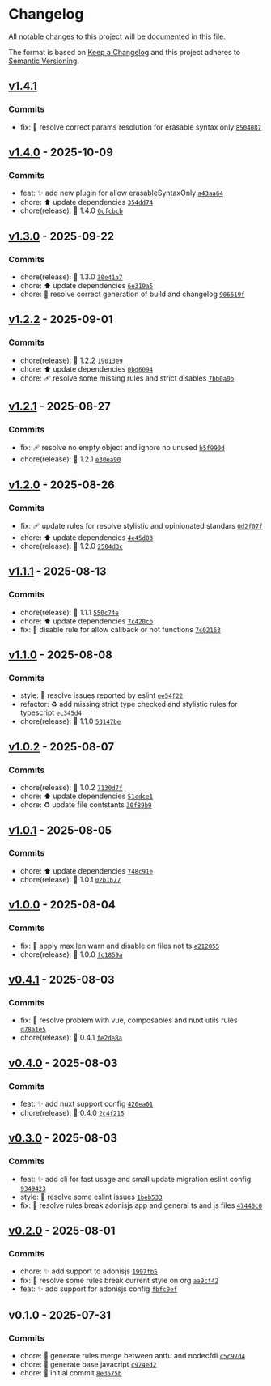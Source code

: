 # Changelog

All notable changes to this project will be documented in this file.

The format is based on [Keep a Changelog](https://keepachangelog.com/en/1.0.0/)
and this project adheres to [Semantic Versioning](https://semver.org/spec/v2.0.0.html).

## [v1.4.1](https://github.com/eienjs/eslint-config/compare/v1.4.0...v1.4.1)

### Commits

- fix: :bug: resolve correct params resolution for erasable syntax only [`8504087`](https://github.com/eienjs/eslint-config/commit/8504087f993ba63feceaf93f0a240a9c1369a6dc)

## [v1.4.0](https://github.com/eienjs/eslint-config/compare/v1.3.0...v1.4.0) - 2025-10-09

### Commits

- feat: :sparkles: add new plugin for allow erasableSyntaxOnly [`a43aa64`](https://github.com/eienjs/eslint-config/commit/a43aa642530a1b7a9d23e28a3c22e4e73e79a7d7)
- chore: :arrow_up: update dependencies [`354dd74`](https://github.com/eienjs/eslint-config/commit/354dd744cf2215982c2b18367170f4866880eff5)
- chore(release): :tada: 1.4.0 [`0cfcbcb`](https://github.com/eienjs/eslint-config/commit/0cfcbcb6fbc252bcb15a375e7c81d8600ece81e6)

## [v1.3.0](https://github.com/eienjs/eslint-config/compare/v1.2.2...v1.3.0) - 2025-09-22

### Commits

- chore(release): :tada: 1.3.0 [`30e41a7`](https://github.com/eienjs/eslint-config/commit/30e41a78371fe7703b7249aacd69dc2242d032ba)
- chore: :arrow_up: update dependencies [`6e319a5`](https://github.com/eienjs/eslint-config/commit/6e319a558fcce352d1886518772eaf7bc085443c)
- chore: :bug: resolve correct generation of build and changelog [`906619f`](https://github.com/eienjs/eslint-config/commit/906619fb6b6f271329b1bc65f4c1ca169b7b2038)

## [v1.2.2](https://github.com/eienjs/eslint-config/compare/v1.2.1...v1.2.2) - 2025-09-01

### Commits

- chore(release): :tada: 1.2.2 [`19013e9`](https://github.com/eienjs/eslint-config/commit/19013e9eaeff256d16376267d6606b482f44e9f4)
- chore: :arrow_up: update dependencies [`0bd6094`](https://github.com/eienjs/eslint-config/commit/0bd6094c0c34d8a06c0080fd361f67307ebbff89)
- chore: :adhesive_bandage: resolve some missing rules and strict disables [`7bb0a0b`](https://github.com/eienjs/eslint-config/commit/7bb0a0bc5d017208b4bb9bbefacf9451d525613e)

## [v1.2.1](https://github.com/eienjs/eslint-config/compare/v1.2.0...v1.2.1) - 2025-08-27

### Commits

- fix: :adhesive_bandage: resolve no empty object and ignore no unused [`b5f990d`](https://github.com/eienjs/eslint-config/commit/b5f990d369e6456782e57c51469ef604e0f201a1)
- chore(release): :tada: 1.2.1 [`e30ea90`](https://github.com/eienjs/eslint-config/commit/e30ea9085f79f44c1d12b68d80746706c8dfc61c)

## [v1.2.0](https://github.com/eienjs/eslint-config/compare/v1.1.1...v1.2.0) - 2025-08-26

### Commits

- fix: :adhesive_bandage: update rules for resolve stylistic and opinionated standars [`0d2f07f`](https://github.com/eienjs/eslint-config/commit/0d2f07f3e2db4f0583214d427ab09d6c1ca6eff5)
- chore: :arrow_up: update dependencies [`4e45d83`](https://github.com/eienjs/eslint-config/commit/4e45d83d2833bc3e311199ada7cc9f7c8f8a258f)
- chore(release): :tada: 1.2.0 [`2504d3c`](https://github.com/eienjs/eslint-config/commit/2504d3c922eb868b5639f2696d0d76258ea8ee43)

## [v1.1.1](https://github.com/eienjs/eslint-config/compare/v1.1.0...v1.1.1) - 2025-08-13

### Commits

- chore(release): :tada: 1.1.1 [`550c74e`](https://github.com/eienjs/eslint-config/commit/550c74e3108152867403a10a8bf6bb315291ac27)
- chore: :arrow_up: update dependencies [`7c420cb`](https://github.com/eienjs/eslint-config/commit/7c420cb5bdfa46a6df01377ace0b4f5e702ccadb)
- fix: :bug: disable rule for allow callback or not functions [`7c02163`](https://github.com/eienjs/eslint-config/commit/7c02163ad0a04a659629904130d66d9a9a4a6685)

## [v1.1.0](https://github.com/eienjs/eslint-config/compare/v1.0.2...v1.1.0) - 2025-08-08

### Commits

- style: :rotating_light: resolve issues reported by eslint [`ee54f22`](https://github.com/eienjs/eslint-config/commit/ee54f22a552fd0606cdf5c6a22735b630f9f2a9e)
- refactor: :recycle: add missing strict type checked and stylistic rules for typescript [`ec345d4`](https://github.com/eienjs/eslint-config/commit/ec345d42d024a695919425002536dc3c31e4e8ac)
- chore(release): :tada: 1.1.0 [`53147be`](https://github.com/eienjs/eslint-config/commit/53147beffe5a9e908643514943edc2302a3a7858)

## [v1.0.2](https://github.com/eienjs/eslint-config/compare/v1.0.1...v1.0.2) - 2025-08-07

### Commits

- chore(release): :tada: 1.0.2 [`7130d7f`](https://github.com/eienjs/eslint-config/commit/7130d7f362e7229b5b39dc56d4b887654b2d2d3d)
- chore: :arrow_up: update dependencies [`51cdce1`](https://github.com/eienjs/eslint-config/commit/51cdce15e06a7bbb6f7bc8238503e256c1c4a5f5)
- chore: :recycle: update file contstants [`30f89b9`](https://github.com/eienjs/eslint-config/commit/30f89b9921134428e0bb0bce28fa4ab2dcae66da)

## [v1.0.1](https://github.com/eienjs/eslint-config/compare/v1.0.0...v1.0.1) - 2025-08-05

### Commits

- chore: :arrow_up: update dependencies [`748c91e`](https://github.com/eienjs/eslint-config/commit/748c91e74daa8e491a3de39c46840f897bdfce94)
- chore(release): :tada: 1.0.1 [`02b1b77`](https://github.com/eienjs/eslint-config/commit/02b1b77e89f1172fff2c443a6ef0f1b11bf5047c)

## [v1.0.0](https://github.com/eienjs/eslint-config/compare/v0.4.1...v1.0.0) - 2025-08-04

### Commits

- fix: :bug: apply max len warn and disable on files not ts [`e212055`](https://github.com/eienjs/eslint-config/commit/e2120550607544c7a21fc0f50639c3d361e9e25c)
- chore(release): :tada: 1.0.0 [`fc1859a`](https://github.com/eienjs/eslint-config/commit/fc1859aa1d5d47156c288dc22741549fcfeed1a8)

## [v0.4.1](https://github.com/eienjs/eslint-config/compare/v0.4.0...v0.4.1) - 2025-08-03

### Commits

- fix: :bug: resolve problem with vue, composables and nuxt utils rules [`d78a1e5`](https://github.com/eienjs/eslint-config/commit/d78a1e576585c90b8528a33fd15caec0ad70dc05)
- chore(release): :tada: 0.4.1 [`fe2de8a`](https://github.com/eienjs/eslint-config/commit/fe2de8a24041f0d91c64efb0112bb5c29dd0612b)

## [v0.4.0](https://github.com/eienjs/eslint-config/compare/v0.3.0...v0.4.0) - 2025-08-03

### Commits

- feat: :sparkles: add nuxt support config [`420ea01`](https://github.com/eienjs/eslint-config/commit/420ea01a17152d37b91e22c0b7eadddf02723ffb)
- chore(release): :tada: 0.4.0 [`2c4f215`](https://github.com/eienjs/eslint-config/commit/2c4f215fa8bb0f4eb92efa12b04591933f007d32)

## [v0.3.0](https://github.com/eienjs/eslint-config/compare/v0.2.0...v0.3.0) - 2025-08-03

### Commits

- feat: :sparkles: add cli for fast usage and small update migration eslint config [`9349423`](https://github.com/eienjs/eslint-config/commit/9349423dfe2a80fa782638f6f10b539fa18b4991)
- style: :rotating_light: resolve some eslint issues [`1beb533`](https://github.com/eienjs/eslint-config/commit/1beb533074cbe2949ab34eee08e6a9091cc012a7)
- fix: :bug: resolve rules break adonisjs app and general ts and js files [`47440c0`](https://github.com/eienjs/eslint-config/commit/47440c0d4d49405cf2deec6a79275fe3e9b3baca)

## [v0.2.0](https://github.com/eienjs/eslint-config/compare/v0.1.0...v0.2.0) - 2025-08-01

### Commits

- chore: :sparkles: add support to adonisjs [`1997fb5`](https://github.com/eienjs/eslint-config/commit/1997fb5fabc047a7fadc4b7d5b4fb55eaf36e0c9)
- fix: :bug: resolve some rules break current style on org [`aa9cf42`](https://github.com/eienjs/eslint-config/commit/aa9cf42b995c8c53de2abdc1a035aac3c9894b9e)
- feat: :sparkles: add support for adonisjs config [`fbfc9ef`](https://github.com/eienjs/eslint-config/commit/fbfc9efbac831a5cf25ce936958311d6778d5116)

## v0.1.0 - 2025-07-31

### Commits

- chore: :construction: generate rules merge between antfu and nodecfdi [`c5c97d4`](https://github.com/eienjs/eslint-config/commit/c5c97d4248439350d5420cf508aaf0d321bd80a2)
- chore: :construction: generate base javacript [`c974ed2`](https://github.com/eienjs/eslint-config/commit/c974ed23fe73b11c75a56c110ec6c9db9b9998c7)
- chore: :tada: initial commit [`8e3575b`](https://github.com/eienjs/eslint-config/commit/8e3575b54b0e558f433a3fbaf7e90f0a6503b4d4)
